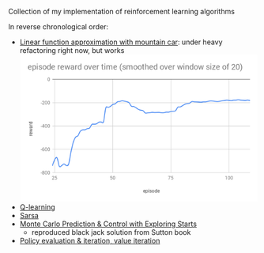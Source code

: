 Collection of my implementation of reinforcement learning algorithms

In reverse chronological order:

- [Linear function approximation with mountain car](https://github.com/xysun/rl-algorithms/blob/master/linear_fa_mountain_car.py): under heavy refactoring right now, but works
![img](images/linear-fa-mountain-car.png)
- [Q-learning](https://github.com/xysun/rl-algorithms/blob/master/q_learning.py)
- [Sarsa](https://github.com/xysun/rl-algorithms/blob/master/sarsa.py)
- [Monte Carlo Prediction & Control with Exploring Starts](https://github.com/xysun/rl-algorithms/blob/master/Monte-Carlo-Prediction-and-Control-with-Exploring-Starts.ipynb)
  - reproduced black jack solution from Sutton book
- [Policy evaluation & iteration, value iteration](https://github.com/xysun/rl-algorithms/blob/master/Policy-evaluation-Policy-iteration-and-Value-Iteration.ipynb)

